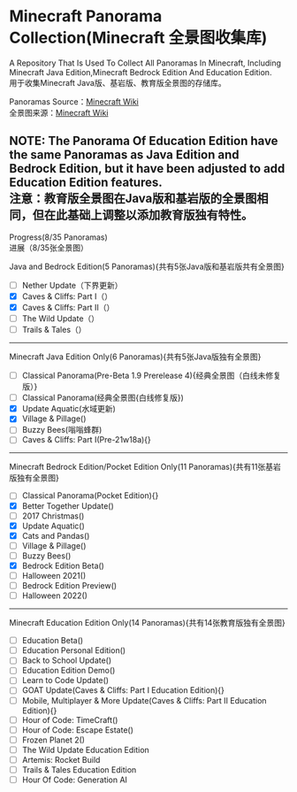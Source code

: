 # Minecraft Panorama Collection(Minecraft 全景图收集库)

A Repository That Is Used To Collect All Panoramas In Minecraft, Including Minecraft Java Edition,Minecraft Bedrock Edition And Education Edition.<br>
用于收集Minecraft Java版、基岩版、教育版全景图的存储库。

Panoramas Source：[Minecraft Wiki](https://minecraft.wiki/w/Panorama)<br>
全景图来源：[Minecraft Wiki](https://zh.minecraft.wiki/w/%E5%85%A8%E6%99%AF%E5%9B%BE)

NOTE: The Panorama Of Education Edition have the same Panoramas as Java Edition and Bedrock Edition, but it have been adjusted to add Education Edition features.<br>
注意：教育版全景图在Java版和基岩版的全景图相同，但在此基础上调整以添加教育版独有特性。
---------------------------------------
Progress(8/35 Panoramas)<br>
进展（8/35张全景图）

Java and Bedrock Edition(5 Panoramas){共有5张Java版和基岩版共有全景图}
- [ ] Nether Update（下界更新）
- [x] Caves & Cliffs: Part I（）
- [x] Caves & Cliffs: Part II（）
- [ ] The Wild Update（）
- [ ] Trails & Tales（）
-----------------------------------------------------------------
Minecraft Java Edition Only(6 Panoramas){共有5张Java版独有全景图}
- [ ] Classical Panorama(Pre-Beta 1.9 Prerelease 4){经典全景图（白线未修复版）}
- [ ] Classical Panorama(经典全景图{白线修复版})
- [x] Update Aquatic(水域更新)
- [x] Village & Pillage()
- [ ] Buzzy Bees(嗡嗡蜂群)
- [ ] Caves & Cliffs: Part I(Pre-21w18a){}
-----------------------------------------------------------------
Minecraft Bedrock Edition/Pocket Edition Only(11 Panoramas){共有11张基岩版独有全景图}
- [ ] Classical Panorama(Pocket Edition){}
- [x] Better Together Update()
- [ ] 2017 Christmas()
- [x] Update Aquatic()
- [x] Cats and Pandas()
- [ ] Village & Pillage()
- [ ] Buzzy Bees()
- [x] Bedrock Edition Beta()
- [ ] Halloween 2021()
- [ ] Bedrock Edition Preview()
- [ ] Halloween 2022()
-----------------------------------------------------------------
Minecraft Education Edition Only(14 Panoramas){共有14张教育版独有全景图}
- [ ] Education Beta()
- [ ] Education Personal Edition()
- [ ] Back to School Update()
- [ ] Education Edition Demo()
- [ ] Learn to Code Update()
- [ ] GOAT Update(Caves & Cliffs: Part I Education Edition){}
- [ ] Mobile, Multiplayer & More Update(Caves & Cliffs: Part II Education Edition){}
- [ ] Hour of Code: TimeCraft()
- [ ] Hour of Code: Escape Estate()
- [ ] Frozen Planet 2()
- [ ] The Wild Update Education Edition
- [ ] Artemis: Rocket Build
- [ ] Trails & Tales Education Edition
- [ ] Hour Of Code: Generation AI
